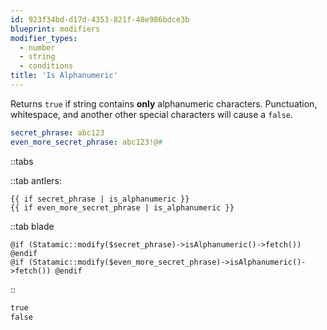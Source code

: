 ```yaml
---
id: 923f34bd-d17d-4353-821f-48e986bdce3b
blueprint: modifiers
modifier_types:
  - number
  - string
  - conditions
title: 'Is Alphanumeric'
---
```

Returns `true` if string contains **only** alphanumeric characters. Punctuation, whitespace, and another other special characters will cause a `false`.

```yaml
secret_phrase: abc123
even_more_secret_phrase: abc123!@#
```


::tabs

::tab antlers:
```antlers
{{ if secret_phrase | is_alphanumeric }}
{{ if even_more_secret_phrase | is_alphanumeric }}
```
::tab blade
```blade
@if (Statamic::modify($secret_phrase)->isAlphanumeric()->fetch()) @endif
@if (Statamic::modify($even_more_secret_phrase)->isAlphanumeric()->fetch()) @endif
```
::

```html
true
false
```
